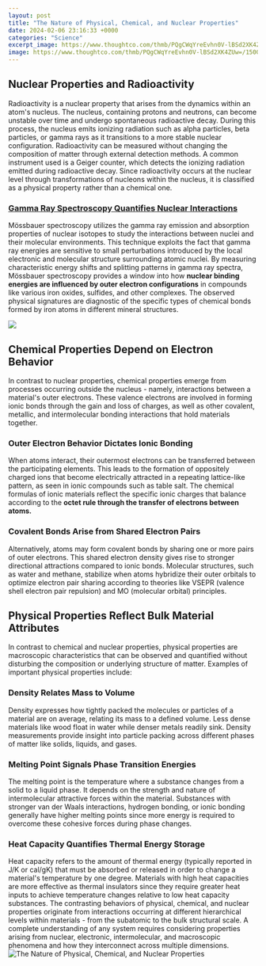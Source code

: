 ```yaml
---
layout: post
title: "The Nature of Physical, Chemical, and Nuclear Properties"
date: 2024-02-06 23:16:33 +0000
categories: "Science"
excerpt_image: https://www.thoughtco.com/thmb/PQgCWqYreEvhn0V-lBSd2XK4ZUw=/1500x1000/filters:fill(auto,1)/chemical-properties-of-matter-608337-v33-5b6334d346e0fb0082054666.png
image: https://www.thoughtco.com/thmb/PQgCWqYreEvhn0V-lBSd2XK4ZUw=/1500x1000/filters:fill(auto,1)/chemical-properties-of-matter-608337-v33-5b6334d346e0fb0082054666.png
---
```


## Nuclear Properties and Radioactivity
Radioactivity is a nuclear property that arises from the dynamics within an atom's nucleus. The nucleus, containing protons and neutrons, can become unstable over time and undergo spontaneous radioactive decay. During this process, the nucleus emits ionizing radiation such as alpha particles, beta particles, or gamma rays as it transitions to a more stable nuclear configuration. 
Radioactivity can be measured without changing the composition of matter through external detection methods. A common instrument used is a Geiger counter, which detects the ionizing radiation emitted during radioactive decay. Since radioactivity occurs at the nuclear level through transformations of nucleons within the nucleus, it is classified as a physical property rather than a chemical one.
### [Gamma Ray Spectroscopy Quantifies Nuclear Interactions](https://yt.io.vn/collection/akhtar)
Mössbauer spectroscopy utilizes the gamma ray emission and absorption properties of nuclear isotopes to study the interactions between nuclei and their molecular environments. This technique exploits the fact that gamma ray energies are sensitive to small perturbations introduced by the local electronic and molecular structure surrounding atomic nuclei. 
By measuring characteristic energy shifts and splitting patterns in gamma ray spectra, Mössbauer spectroscopy provides a window into how **nuclear binding energies are influenced by outer electron configurations** in compounds like various iron oxides, sulfides, and other complexes. The observed physical signatures are diagnostic of the specific types of chemical bonds formed by iron atoms in different mineral structures.

![](https://sciencenotes.org/wp-content/uploads/2021/01/Properties-of-Matter.png)
## Chemical Properties Depend on Electron Behavior 
In contrast to nuclear properties, chemical properties emerge from processes occurring outside the nucleus - namely, interactions between a material's outer electrons. These valence electrons are involved in forming ionic bonds through the gain and loss of charges, as well as other covalent, metallic, and intermolecular bonding interactions that hold materials together.
### **Outer Electron Behavior Dictates Ionic Bonding**  
When atoms interact, their outermost electrons can be transferred between the participating elements. This leads to the formation of oppositely charged ions that become electrically attracted in a repeating lattice-like pattern, as seen in ionic compounds such as table salt. The chemical formulas of ionic materials reflect the specific ionic charges that balance according to the **octet rule through the transfer of electrons between atoms.**
### **Covalent Bonds Arise from Shared Electron Pairs**
Alternatively, atoms may form covalent bonds by sharing one or more pairs of outer electrons. This shared electron density gives rise to stronger directional attractions compared to ionic bonds. Molecular structures, such as water and methane, stabilize when atoms hybridize their outer orbitals to optimize electron pair sharing according to theories like VSEPR (valence shell electron pair repulsion) and MO (molecular orbital) principles.
## Physical Properties Reflect Bulk Material Attributes
In contrast to chemical and nuclear properties, physical properties are macroscopic characteristics that can be observed and quantified without disturbing the composition or underlying structure of matter. Examples of important physical properties include:
### **Density Relates Mass to Volume** 
Density expresses how tightly packed the molecules or particles of a material are on average, relating its mass to a defined volume. Less dense materials like wood float in water while denser metals readily sink. Density measurements provide insight into particle packing across different phases of matter like solids, liquids, and gases.
### **Melting Point Signals Phase Transition Energies**
The melting point is the temperature where a substance changes from a solid to a liquid phase. It depends on the strength and nature of intermolecular attractive forces within the material. Substances with stronger van der Waals interactions, hydrogen bonding, or ionic bonding generally have higher melting points since more energy is required to overcome these cohesive forces during phase changes.
### **Heat Capacity Quantifies Thermal Energy Storage** 
Heat capacity refers to the amount of thermal energy (typically reported in J/K or cal/gK) that must be absorbed or released in order to change a material's temperature by one degree. Materials with high heat capacities are more effective as thermal insulators since they require greater heat inputs to achieve temperature changes relative to low heat capacity substances.
The contrasting behaviors of physical, chemical, and nuclear properties originate from interactions occurring at different hierarchical levels within materials - from the subatomic to the bulk structural scale. A complete understanding of any system requires considering properties arising from nuclear, electronic, intermolecular, and macroscopic phenomena and how they interconnect across multiple dimensions.
![The Nature of Physical, Chemical, and Nuclear Properties](https://www.thoughtco.com/thmb/PQgCWqYreEvhn0V-lBSd2XK4ZUw=/1500x1000/filters:fill(auto,1)/chemical-properties-of-matter-608337-v33-5b6334d346e0fb0082054666.png)